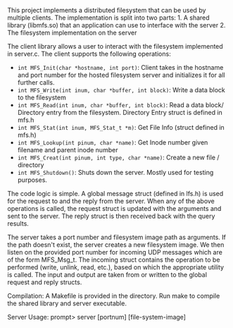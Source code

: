 This project implements a distributed filesystem that can be used by multiple clients. The implementation is split into two parts:
	1. A shared library (libmfs.so) that an application can use to interface with the server
	2. The filesystem implementation on the server

The client library allows a user to interact with the filesystem implemented in server.c. The client supports the following operations:
- `int MFS_Init(char *hostname, int port)`: Client takes in the hostname and port number for the hosted filesystem server and initializes it for all further calls.
- `int MFS_Write(int inum, char *buffer, int block)`: Write a data block to the filesystem
- `int MFS_Read(int inum, char *buffer, int block)`: Read a data block/ Directory entry from the filesystem. Directory Entry struct is defined in mfs.h
- `int MFS_Stat(int inum, MFS_Stat_t *m)`: Get File Info (struct defined in mfs.h)
- `int MFS_Lookup(int pinum, char *name)`: Get Inode number given filename and parent inode number
- `int MFS_Creat(int pinum, int type, char *name)`: Create a new file / directory
- `int MFS_Shutdown()`: Shuts down the server. Mostly used for testing purposes.

The code logic is simple. A global message struct (defined in lfs.h) is used for the request to and the reply from the server. When any of the above operations is called, the request struct is updated with the arguments and sent to the server. The reply struct is then received back with the query results.

The server takes a port number and filesystem image path as arguments. If the path doesn't exist, the server creates a new filesystem image. 
We then listen on the provided port number for incoming UDP messages which are of the form MFS_Msg_t. The incoming struct contains the operation to be performed (write, unlink, read, etc.), based on which the appropriate utility is called. The input and output are taken from or written to the global request and reply structs.

Compilation: A Makefile is provided in the directory. Run make to compile the shared library and server executable.

Server Usage:
prompt> server [portnum] [file-system-image]
